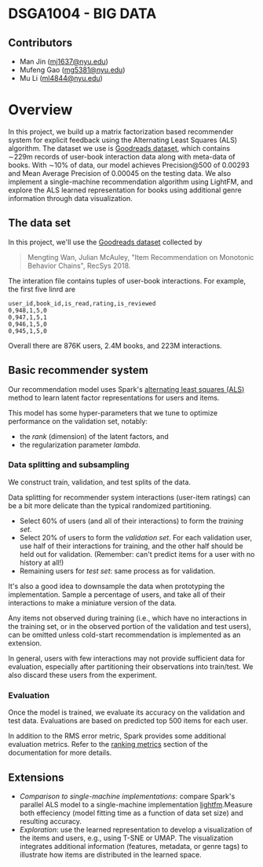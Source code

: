 # DSGA1004 - BIG DATA
## Contributors
- Man Jin (mj1637@nyu.edu)
- Mufeng Gao (mg5381@nyu.edu)
- Mu Li (ml4844@nyu.edu)

# Overview
In this project, we build up a matrix factorization based recommender system for explicit feedback using the Alternating Least Squares (ALS) algorithm. The dataset we use is [Goodreads dataset](https://sites.google.com/eng.ucsd.edu/ucsdbookgraph/home), which contains ∼229m records of user-book interaction data along with meta-data of books. With ∼10% of data, our model achieves Precision@500 of 0.00293 and Mean Average Precision of 0.00045 on the testing data. We also implement a single-machine recommendation algorithm using LightFM, and explore the ALS learned representation for books using additional genre information through data visualization.

## The data set

In this project, we'll use the [Goodreads dataset](https://sites.google.com/eng.ucsd.edu/ucsdbookgraph/home) collected by 
> Mengting Wan, Julian McAuley, "Item Recommendation on Monotonic Behavior Chains", RecSys 2018.

The interation file contains tuples of user-book interactions. For example, the first five linrd are
```
user_id,book_id,is_read,rating,is_reviewed
0,948,1,5,0
0,947,1,5,1
0,946,1,5,0
0,945,1,5,0
```

Overall there are 876K users, 2.4M books, and 223M interactions.

## Basic recommender system

Our recommendation model uses Spark's [alternating least squares (ALS)](https://spark.apache.org/docs/latest/api/python/pyspark.ml.html#module-pyspark.ml.recommendation) method to learn latent factor representations for users and items.

This model has some hyper-parameters that we tune to optimize performance on the validation set, notably: 

  - the *rank* (dimension) of the latent factors, and
  - the regularization parameter *lambda*.

### Data splitting and subsampling

We construct train, validation, and test splits of the data.

Data splitting for recommender system interactions (user-item ratings) can be a bit more delicate than the typical randomized partitioning.
  - Select 60% of users (and all of their interactions) to form the *training set*.
  - Select 20% of users to form the *validation set*.  For each validation user, use half of their interactions for training, and the other half should be held out for validation.  (Remember: can't predict items for a user with no history at all!)
  - Remaining users for *test set*: same process as for validation.

It's also a good idea to downsample the data when prototyping the implementation. Sample a percentage of users, and take all of their interactions to make a miniature version of the data.

Any items not observed during training (i.e., which have no interactions in the training set, or in the observed portion of the validation and test users), can be omitted unless cold-start recommendation is implemented as an extension.

In general, users with few interactions may not provide sufficient data for evaluation, especially after partitioning their observations into train/test.
We also discard these users from the experiment.

### Evaluation

Once the model is trained, we evaluate its accuracy on the validation and test data.
Evaluations are based on predicted top 500 items for each user.

In addition to the RMS error metric, Spark provides some additional evaluation metrics. Refer to the [ranking metrics](https://spark.apache.org/docs/latest/mllib-evaluation-metrics.html#ranking-systems) section of the documentation for more details.


## Extensions

   - *Comparison to single-machine implementations*: compare Spark's parallel ALS model to a single-machine implementation [lightfm](https://github.com/lyst/lightfm).Measure both effeciency (model fitting time as a function of data set size) and resulting accuracy.
  - *Exploration*: use the learned representation to develop a visualization of the items and users, e.g., using T-SNE or UMAP.  The visualization integrates additional information (features, metadata, or genre tags) to illustrate how items are distributed in the learned space.
